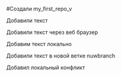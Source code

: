 #Создали my_first_repo_v

Добавили текст

Добавили текст через веб браузер

Добавим текст локально

Добавили текст в новой ветке nuwbranch

Добавил локальный конфликт

